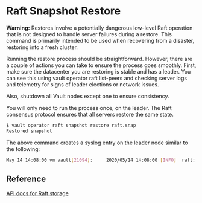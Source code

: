 # Raft Snapshot Restore

**Warning:** Restores involve a potentially dangerous low-level Raft operation that is not designed to handle server failures during a restore. This command is primarily intended to be used when recovering from a disaster, restoring into a fresh cluster.
 
Running the restore process should be straightforward. However, there are a couple of actions you can take to ensure the process goes smoothly. First, make sure the datacenter you are restoring is stable and has a leader. You can see this using vault operator raft list-peers and checking server logs and telemetry for signs of leader elections or network issues.

Also, shutdown all Vault nodes except one to ensure consistency.

You will only need to run the process once, on the leader. The Raft consensus protocol ensures that all servers restore the same state.

```bash
$ vault operator raft snapshot restore raft.snap
Restored snapshot
```

The above command creates a syslog entry on the leader node similar to the following:

```bash
May 14 14:08:00 vm vault[21094]:     2020/05/14 14:08:00 [INFO]  raft: Restored user snapshot (index 813590)
```

## Reference

[API docs for Raft storage](https://www.vaultproject.io/api-docs/system/storage/raft)
